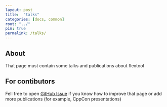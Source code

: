 ```yaml
---
layout: post
title:  "talks"
categories: [docs, common]
root: "../"
pin: true
permalink: /talks/
---
```


## About

That page must contain some talks and publications about flextool

## For contibutors

Fell free to open [GitHub Issue](https://github.com/blockspacer/flextool/issues) if you know how to improve that page or add more publications (for example, CppCon presentations)